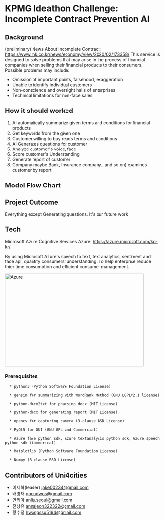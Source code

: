 KPMG Ideathon Challenge: Incomplete Contract Prevention AI
=============

## Background

(preliminary) News About Incomplete Contract: <https://www.mk.co.kr/news/economy/view/2020/02/173358/>
This service is designed to solve problems that may arise in the process of financial companies when selling their financial products to their consumers.
Possible problems may include:
- Omission of important points, falsehood, exaggeration
- Unable to identify individual customers
- Non-conscience and oversight halls of enterprises
- Technical limitations for non-face sales

## How it should worked

  1. AI automatically summarize given terms and conditions for financial products
  2. Get keywords from the given one
  3. Customer willing to buy reads terms and conditions
  4. AI Generates questions for customer
  5. Analyze customer's voice, face
  6. Score customer's Understanding
  7. Generate report of customer
  8. Company(maybe Bank, Insurance company.. and so on) examines customer by report
  
  
## Model Flow Chart



## Project Outcome

  Everything except Generating questions. It's our future work


## Tech

  Microsoft Azure Cognitive Services
  Azure: <https://azure.microsoft.com/ko-kr/>
  
  By using Microsoft Azure's speech to text, text analytics, sentiment and face api, quantify consumers' understanding.
  To help enterprise reduce thier time consumption and efficient consumer management.
  
  <img src="https://azurecomcdn.azureedge.net/cvt-e761bbc71a75271f4158df1a661cf62503d2ed28725b33bbd621235dfd681d93/mediahandler/files/videofiles/thumbnails/cognitive-services-overview-animation-video/CC0754_MS_AzureCognitiveServices_StyleFramePlaceHolder-01-01%20(3).png" width="450px" height="300px" alt="Azure"></img><br/>
  
  
### Prerequisites
```
  * python3 (Python Software Foundation License)
  
  * gensim for summarizing with WordRank Method (GNU LGPLv2.1 license)
  
  * python-docx2txt for pharsing docx (MIT License)
  
  * python-docx for generating report (MIT License)
  
  * opencv for capturing camera (3-clause BSD License)

  * PyQt5 for GUI (GNU GPL and Commercial)
  
  * Azure face python sdk, Azure textanalysis python sdk, Azure speech python sdk (Commerical)
  
  * Matplotlib (Python Software Foundation License)
  
  * Numpy (3-clause BSD License)
  ```


## Contributors of Uni4cities
* 이제혁(leader)  jake00234@gmail.com
* 배영재          qodudwos@gmail.com
* 안리아          anlia.seoul@gmail.com
* 전상유          annajeon322322@gmail.com
* 황수정          hwangssu5194@gmail.com

